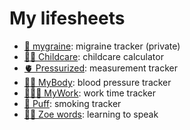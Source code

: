# My lifesheets

- [🤕 mygraine](mygraine): migraine tracker (private)
- [👶🏼 Childcare](childcare): childcare calculator
- [🫀 Pressurized](pressurized): measurement tracker
- [💪🏼 MyBody](mybody): blood pressure tracker
- [👩🏽‍💻 MyWork](mywork): work time tracker
- [🚬 Puff](puff): smoking tracker
- [👶🏼 Zoe words](zoe-words): learning to speak